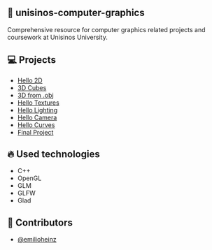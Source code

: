 ## 🌌 unisinos-computer-graphics
 Comprehensive resource for computer graphics related projects and coursework at Unisinos University.

## :computer: Projects
- [Hello 2D](https://github.com/emiliosheinz/unisinos-computer-graphics/tree/main/hello-3d)
- [3D Cubes](https://github.com/emiliosheinz/unisinos-computer-graphics/tree/main/3d-cubes)
- [3D from .obj](https://github.com/emiliosheinz/unisinos-computer-graphics/tree/main/3d-obj)
- [Hello Textures](https://github.com/emiliosheinz/unisinos-computer-graphics/tree/main/hello-textures)
- [Hello Lighting](https://github.com/emiliosheinz/unisinos-computer-graphics/tree/main/hello-lighting)
- [Hello Camera](https://github.com/emiliosheinz/unisinos-computer-graphics/tree/main/hello-camera)
- [Hello Curves](https://github.com/emiliosheinz/unisinos-computer-graphics/tree/main/hello-curves)
- [Final Project](https://github.com/emiliosheinz/unisinos-computer-graphics/tree/main/final-project)

## :fire: Used technologies
- C++
- OpenGL
- GLM
- GLFW
- Glad

## :man: Contributors
- [@emilioheinz](https://github.com/emiliosheinz)
